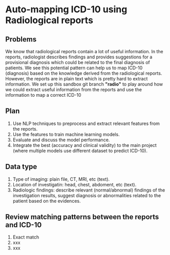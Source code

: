 # Auto-mapping ICD-10 using Radiological reports

## Problems
We know that radiological reports contain a lot of useful information. In the reports, radiologist describes findings and provides suggestions for a provisional diagnosis which could be related to the final diagnosis of patients. We see this potential pattern can help us to map ICD-10 (diagnosis) based on the knowledge derived from the radiological reports. However, the reports are in plain text which is pretty hard to extract information. We set up this sandbox git branch **"radio"** to play around how we could extract useful information from the reports and use the information to map a correct ICD-10

## Plan
1. Use NLP techniques to preprocess and extract relevant features from the reports.
2. Use the features to train machine learning models.
3. Evaluate and discuss the model performance.
4. Integrate the best (accuracy and clinical validity) to the main project (where multiple models use different dataset to predict ICD-10).

## Data type
1. Type of imaging: plain file, CT, MRI, etc (text).
2. Location of investigatin: head, chest, abdoment, etc (text).
3. Radiologic findings: describe relevant (normal/abnormal) findings of the investigation results, suggest diagnosis or abnormalities related to the patient based on the evidences.

## Review matching patterns between the reports and ICD-10
1. Exact match
2. xxx
3. xxx
